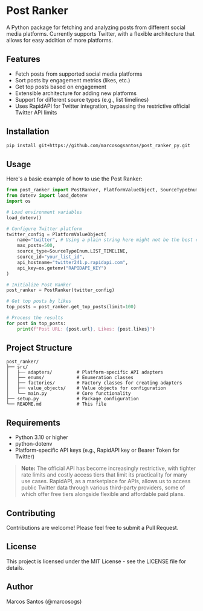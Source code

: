 # Post Ranker

A Python package for fetching and analyzing posts from different social media platforms. Currently supports Twitter, with a flexible architecture that allows for easy addition of more platforms.

## Features

- Fetch posts from supported social media platforms
- Sort posts by engagement metrics (likes, etc.)
- Get top posts based on engagement
- Extensible architecture for adding new platforms
- Support for different source types (e.g., list timelines)
- Uses RapidAPI for Twitter integration, bypassing the restrictive official Twitter API limits

## Installation

```bash
pip install git+https://github.com/marcosogsantos/post_ranker_py.git
```

## Usage

Here's a basic example of how to use the Post Ranker:

```python
from post_ranker import PostRanker, PlatformValueObject, SourceTypeEnum
from dotenv import load_dotenv
import os

# Load environment variables
load_dotenv()

# Configure Twitter platform
twitter_config = PlatformValueObject(
    name="twitter", # Using a plain string here might not be the best choice for portability, but I’m not sure.
    max_posts=500,
    source_type=SourceTypeEnum.LIST_TIMELINE,
    source_id="your_list_id",
    api_hostname="twitter241.p.rapidapi.com",
    api_key=os.getenv("RAPIDAPI_KEY")
)

# Initialize Post Ranker
post_ranker = PostRanker(twitter_config)

# Get top posts by likes
top_posts = post_ranker.get_top_posts(limit=100)

# Process the results
for post in top_posts:
    print(f"Post URL: {post.url}, Likes: {post.likes}")
```

## Project Structure

```
post_ranker/
├── src/
│   ├── adapters/         # Platform-specific API adapters
│   ├── enums/            # Enumeration classes
│   ├── factories/        # Factory classes for creating adapters
│   ├── value_objects/    # Value objects for configuration
│   └── main.py           # Core functionality
├── setup.py              # Package configuration
└── README.md             # This file
```

## Requirements

- Python 3.10 or higher
- python-dotenv
- Platform-specific API keys (e.g., RapidAPI key or Bearer Token for Twitter)

> **Note:** The official API has become increasingly restrictive, with tighter rate limits and costly access tiers that limit its practicality for many use cases.  RapidAPI, as a marketplace for APIs, allows us to access public Twitter data through various third-party providers, some of which offer free tiers alongside flexible and affordable paid plans.

## Contributing

Contributions are welcome! Please feel free to submit a Pull Request.

## License

This project is licensed under the MIT License - see the LICENSE file for details.

## Author

Marcos Santos (@marcosogs)